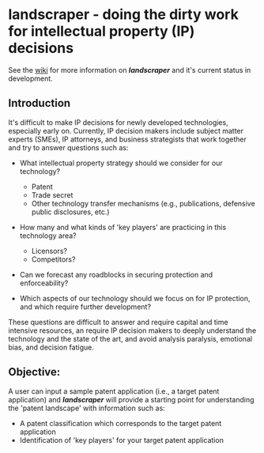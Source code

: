 # landscraper - doing the dirty work for intellectual property (IP) decisions

See the [wiki](https://github.com/akhil-jindal/landscraper/wiki) for more information on ___landscraper___ and it's current status in development.

## Introduction

It's difficult to make IP decisions for newly developed technologies, especially early on.  Currently, IP decision makers include subject matter experts (SMEs), IP attorneys, and business strategists that work together and try to answer questions such as:

* What intellectual property strategy should we consider for our technology?
  * Patent
  * Trade secret
  * Other technology transfer mechanisms (e.g., publications, defensive public disclosures, etc.)

* How many and what kinds of 'key players' are practicing in this technology area?
  * Licensors?
  * Competitors?

* Can we forecast any roadblocks in securing protection and enforceability?

* Which aspects of our technology should we focus on for IP protection, and which require further development?

These questions are difficult to answer and require capital and time intensive resources, an require IP decision makers to deeply understand the technology and the state of the art, and avoid analysis paralysis, emotional bias, and decision fatigue.

## Objective:

A user can input a sample patent application (i.e., a target patent application) and ___landscraper___ will provide a starting point for understanding the 'patent landscape' with information such as:
* A patent classification which corresponds to the target patent application
* Identification of 'key players' for your target patent application
